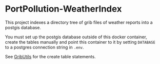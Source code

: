 # PortPollution-WeatherIndex

This project indexes a directory tree of grib files of weather reports into a postgis database.

You must set up the postgis database outside of this docker container, create the tables manually and point this container to it
by setting `DATABASE` to a postgres connection string in `.env`.

See [GribUtils](https://github.com/innovationgarage/gributils/blob/master/gribindex.sql) for the create table statements.
